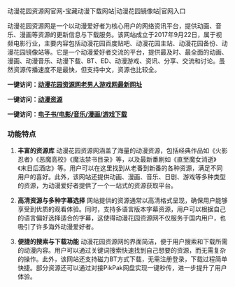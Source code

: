 动漫花园资源网官网-宝藏动漫下载网站|动漫花园镜像站|官网入口

动漫花园资源网是一个以动漫爱好者为核心用户的网络资讯平台，提供动画、音乐、漫画等资源的更新信息与下载服务。该网站成立于2017年9月22日，属于视频电影行业，主要内容包括动漫花园百度贴吧、动漫花园主站、动漫花园备份、动漫花园镜像站等。它是一个动漫爱好者交流的平台，提供最及时、最全面的动画、漫画、动漫音乐、动漫下载、BT、ED、动漫游戏、资讯、分享、交流和讨论。虽然资源传播速度不是最快，但支持中文，资源也比较全。

<p><strong>一键访问：</strong><a href="https://www.xxsnav.com/sites/15960.html" target="_blank" ><strong>动漫花园资源网老男人游戏网最新网址</strong></a></p>
<p><strong>一键访问：</strong><a href="https://www.xxsnav.com/favorites/dongmanziyuan" target="_blank" ><strong>动漫资源</strong></a></p>
<p><strong>一键访问：</strong><a href="https://wangpanziyuan.pages.dev/" target="_blank" ><strong>电子书/电影/音乐/漫画/游戏下载</strong></a></p>

### 功能特点
1. **丰富的资源库**
   动漫花园资源网涵盖了海量的动漫资源，包括经典作品如《火影忍者》《恶魔高校》《魔法禁书目录》等，以及最新番剧如《直至魔女消逝》《末日后酒店》等。用户可以在这里找到从老番到新番的各种资源，满足不同用户的喜好。此外，该网站还提供动画、漫画、音乐、日剧、游戏等多种类型的资源，为动漫爱好者提供了一个一站式的资源获取平台。

2. **高清资源与多种字幕选择**
   网站提供的资源通常以高清格式呈现，确保用户能够享受到优质的观看体验。同时，支持多语言版本字幕资源，用户可以根据自己的语言偏好选择适合的字幕，这使得动漫花园资源网不仅服务于国内用户，也吸引了许多海外动漫爱好者。

3. **便捷的搜索与下载功能**
   动漫花园资源网的界面简洁，便于用户搜索和下载所需的动漫内容。用户可以通过关键词搜索快速找到自己想要的资源，而无需复杂的操作。此外，该网站还支持磁力BT方式下载，无需注册登录，下载过程简单快捷。部分资源还可以通过对接PikPak网盘实现一键秒传，进一步提升了用户体验。

